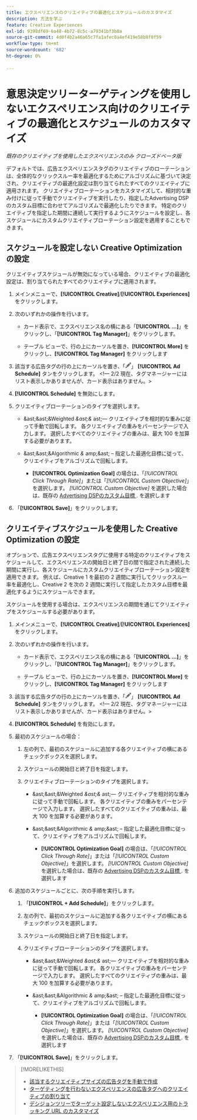 ```yaml
---
title: エクスペリエンスのクリエイティブの最適化とスケジュールのカスタマイズ
description: 方法を学ぶ
feature: Creative Experiences
exl-id: 9398df69-6a48-4b72-8c5c-a79341bf3b8a
source-git-commit: 4d0f4b2a46a65c7fa1afec0a4ef419e58b8f8f59
workflow-type: tm+mt
source-wordcount: '682'
ht-degree: 0%

---
```


# 意思決定ツリーターゲティングを使用しないエクスペリエンス向けのクリエイティブの最適化とスケジュールのカスタマイズ

*既存のクリエイティブを使用したエクスペリエンスのみ*
*クローズドベータ版*

デフォルトでは、広告エクスペリエンスタグのクリエイティブのローテーションは、全体的なクリックスルー率を最適化するためにアルゴリズムに基づいて決定され、クリエイティブの最適化設定は割り当てられたすべてのクリエイティブに適用されます。 クリエイティブローテーションをカスタマイズして、相対的な重み付けに従って手動でクリエイティブを実行したり、指定したAdvertising DSPのカスタム目標に合わせてアルゴリズムで最適化したりできます。 <!-- verify --> 特定のクリエイティブを指定した期間に連続して実行するようにスケジュールを設定し、各スケジュールにカスタムクリエイティブローテーション設定を適用することもできます。

## スケジュールを設定しない Creative Optimization の設定

クリエイティブスケジュールが無効になっている場合、クリエイティブの最適化設定は、割り当てられたすべてのクリエイティブに適用されます。

1. メインメニューで、**[!UICONTROL Creative]**/**[!UICONTROL Experiences]** をクリックします。

1. 次のいずれかの操作を行います。

   * カード表示で、エクスペリエンス名の横にある「**[!UICONTROL ...]**」をクリックし、「**[!UICONTROL Tag Manager]**」をクリックします。

   * テーブル ビューで、行の上にカーソルを置き、**[!UICONTROL More]** をクリックし、**[!UICONTROL Tag Manager]** をクリックします

1. 該当する広告タグの行の上にカーソルを置き、「![ 広告スケジュール ](/help/creative/assets/edit-gray.png " トラッキング URL を編集 ")」 **[!UICONTROL Ad Schedule]** タンをクリックします。 <!-- For targeted experiences, this is "Edit Schedules" -->&lt;!— 2/2 現在、タグマネージャーにはリスト表示しかありませんが、カード表示はありません。>

1. **[!UICONTROL Schedule]** を無効にします。

1. クリエイティブローテーションのタイプを選択します。

   * &amp;ast;&amp;ast;&amp;Weighted *&amp;ast;&amp;* ast;— クリエイティブを相対的な重みに従って手動で回転します。 各クリエイティブの重みをパーセンテージで入力します。 選択したすべてのクリエイティブの重みは、最大 100 を加算する必要があります。

   * &amp;ast;&amp;ast;&amp;Algorithmic *&amp;* amp;&amp;ast; – 指定した最適化目標に従って、クリエイティブをアルゴリズムで回転します。

      * **[!UICONTROL Optimization Goal]** の場合は、「*[!UICONTROL Click Through Rate]*」または「*[!UICONTROL Custom Objective]*」を選択します。  *[!UICONTROL Custom Objective]* を選択した場合は、既存の [Advertising DSPのカスタム目標 ](/help/dsp/optimization/custom-goal.md).<!-- Verify --> を選択します

1. 「**[!UICONTROL Save]**」をクリックします。

## クリエイティブスケジュールを使用した Creative Optimization の設定

オプションで、広告エクスペリエンスタグに使用する特定のクリエイティブをスケジュールして、エクスペリエンスの開始日と終了日の間で指定された連続した期間に実行し、各スケジュールにカスタムクリエイティブローテーション設定を適用できます。 例えば、Creative 1 を最初の 2 週間に実行してクリックスルー率を最適化し、Creative 2 を次の 2 週間に実行して指定したカスタム目標を最適化するようにスケジュールできます。

スケジュールを使用する場合は、エクスペリエンスの期間を通じてクリエイティブをスケジュールする必要があります。

1. メインメニューで、**[!UICONTROL Creative]**/**[!UICONTROL Experiences]** をクリックします。

1. 次のいずれかの操作を行います。

   * カード表示で、エクスペリエンス名の横にある「**[!UICONTROL ...]**」をクリックし、「**[!UICONTROL Tag Manager]**」をクリックします。

   * テーブル ビューで、行の上にカーソルを置き、**[!UICONTROL More]** をクリックし、**[!UICONTROL Tag Manager]** をクリックします

1. 該当する広告タグの行の上にカーソルを置き、「![ 広告スケジュール ](/help/creative/assets/edit-gray.png " トラッキング URL を編集 ")」 **[!UICONTROL Ad Schedule]** タンをクリックします。 <!-- For targeted experiences, this is "Edit Schedules" -->&lt;!— 2/2 現在、タグマネージャーにはリスト表示しかありませんが、カード表示はありません。>

1. **[!UICONTROL Schedule]** を有効にします。

1. 最初のスケジュールの場合：

   1. 左の列で、最初のスケジュールに追加する各クリエイティブの横にあるチェックボックスを選択します。

   1. スケジュールの開始日と終了日を指定します。

   1. クリエイティブローテーションのタイプを選択します。

      * &amp;ast;&amp;ast;&amp;Weighted *&amp;ast;&amp;* ast;— クリエイティブを相対的な重みに従って手動で回転します。 各クリエイティブの重みをパーセンテージで入力します。 選択したすべてのクリエイティブの重みは、最大 100 を加算する必要があります。

      * &amp;ast;&amp;ast;&amp;Algorithmic *&amp;* amp;&amp;ast; – 指定した最適化目標に従って、クリエイティブをアルゴリズムで回転します。

         * **[!UICONTROL Optimization Goal]** の場合は、「*[!UICONTROL Click Through Rate]*」または「*[!UICONTROL Custom Objective]*」を選択します。  *[!UICONTROL Custom Objective]* を選択した場合は、既存の [Advertising DSPのカスタム目標 ](/help/dsp/optimization/custom-goal.md).<!-- Verify --> を選択します

1. 追加のスケジュールごとに、次の手順を実行します。

   1. 「**[!UICONTROL + Add Schedule]**」をクリックします。

   1. 左の列で、最初のスケジュールに追加する各クリエイティブの横にあるチェックボックスを選択します。

   1. スケジュールの開始日と終了日を指定します。

   1. クリエイティブローテーションのタイプを選択します。

      * &amp;ast;&amp;ast;&amp;Weighted *&amp;ast;&amp;* ast;— クリエイティブを相対的な重みに従って手動で回転します。 各クリエイティブの重みをパーセンテージで入力します。 選択したすべてのクリエイティブの重みは、最大 100 を加算する必要があります。

      * &amp;ast;&amp;ast;&amp;Algorithmic *&amp;* amp;&amp;ast; – 指定した最適化目標に従って、クリエイティブをアルゴリズムで回転します。

         * **[!UICONTROL Optimization Goal]** の場合は、「*[!UICONTROL Click Through Rate]*」または「*[!UICONTROL Custom Objective]*」を選択します。  *[!UICONTROL Custom Objective]* を選択した場合は、既存の [Advertising DSPのカスタム目標 ](/help/dsp/optimization/custom-goal.md).<!-- Verify --> を選択します

1. 「**[!UICONTROL Save]**」をクリックします。

>[!MORELIKETHIS]
>
>* [ 該当するクリエイティブサイズの広告タグを手動で作成 ](/help/creative/experiences/experience-tag-create-manually.md)
>* [ ターゲティングを行わないエクスペリエンスの広告タグへのクリエイティブの割り当て ](experience-tag-assign-creatives.md)
>* [ デシジョンツリーでターゲット設定しないエクスペリエンス用のトラッキング URL のカスタマイズ ](experience-tracking-urls-no-targeting.md)
